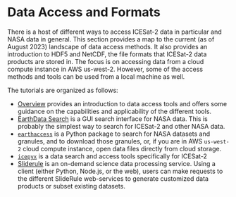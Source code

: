 # Data Access and Formats

There is a host of different ways to access ICESat-2 data in particular and NASA data in general.  This section provides a map to the current (as of August 2023) landscape of data access methods.  It also provides an introduction to HDF5 and NetCDF, the file formats that ICESat-2 data products are stored in.  The focus is on accessing data from a cloud compute instance in AWS us-west-2.  However, some of the access methods and tools can be used from a local machine as well.

The tutorials are organized as follows:

- [Overview](tutorials/data-access-and-format/overview) provides an introduction to data access tools and offers some guidance on the capabilities and applicability of the different tools.
- [EarthData Search](tutorials/data-access-and-format/earthdata-search) is a GUI search interface for NASA data.  This is probably the simplest way to search for ICESat-2 and other NASA data.
- [`earthaccess`](tutorials/data-access-and-format/earthaccess) is a Python package to search for NASA datasets and granules, and to download those granules, or, if you are in  AWS `us-west-2` cloud compute instance, open data files directly from cloud storage.
- [`icepyx`]() is a data search and access tools specifically for ICESat-2
- [Sliderule]() is an on-demand science data processing service. Using a client (either Python, Node.js, or the web), users can make requests to the different SlideRule web-services to generate customized data products or subset existing datasets.